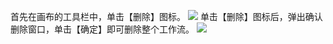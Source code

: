 首先在画布的工具栏中，单击【删除】图标。
![](http://imgcache.tce.fsphere.cn/image/mc.qcloudimg.com/static/img/f03d9e7ac55518fa510f263dd3fb57ca/image.png)
单击【删除】图标后，弹出确认删除窗口，单击【确定】即可删除整个工作流。
![](http://imgcache.tce.fsphere.cn/image/mc.qcloudimg.com/static/img/9723a230106c46b3eab0ebbc1750a4ba/image.png)